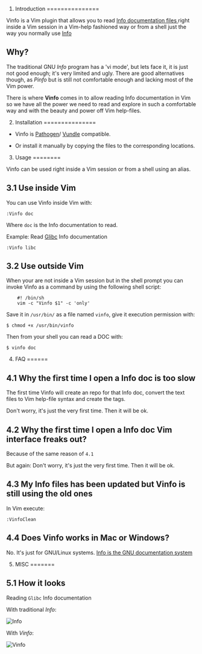 1. Introduction
===============

Vinfo is a Vim plugin that allows you to read
[ Info documentation files ]( http://www.gnu.org/software/texinfo/ ) right inside a
Vim session in a Vim-help fashioned way or from a shell just the way you normally use
[ Info ]( http://www.gnu.org/software/texinfo/manual/info/info.html#Top )


Why?
----

The traditional GNU *Info* program has a 'vi mode', but lets face it, it is just
not good enough; it's very limited and ugly. There are good alternatives though,
as *Pinfo* but is still not comfortable enough and lacking most of the Vim power.

There is where **Vinfo** comes in to allow reading Info documentation in Vim
so we have all the power we need to read and explore in such a comfortable way
and with the beauty and power off Vim help-files.



2. Installation
===============

- Vinfo is [Pathogen](https://github.com/tpope/vim-pathogen)/
[Vundle](https://github.com/gmarik/Vundle.vim) compatible.

- Or install it manually by copying the files to the corresponding locations.



3. Usage
========

Vinfo can be used right inside a Vim session or from a shell using an alias.


3.1 Use inside Vim
------------------

You can use Vinfo inside Vim with:

    :Vinfo doc

Where `doc` is the Info documentation to read.

Example:
Read [Glibc](http://www.gnu.org/software/libc/) Info documentation

    :Vinfo libc



3.2 Use outside Vim
-------------------

When your are not inside a Vim session but in the shell prompt you can invoke
Vinfo as a command by using the following shell script:

        #! /bin/sh
        vim -c "Vinfo $1" -c 'only'

Save it in `/usr/bin/` as a file named `vinfo`, give it execution
permission with:

    $ chmod +x /usr/bin/vinfo

Then from your shell you can read a DOC with:

    $ vinfo doc



4. FAQ
======

4.1 Why the first time I open a Info doc is too slow
----------------------------------------------------

The first time Vinfo will create an repo for that Info doc, convert the text
files to Vim help-file syntax and create the tags.

Don't worry, it's just the very first time. Then it will be ok.


4.2 Why the first time I open a Info doc Vim interface freaks out?
------------------------------------------------------------------

Because of the same reason of `4.1`

But again: Don't worry, it's just the very first time. Then it will be ok.


4.3 My Info files has been updated but Vinfo is still using the old ones
------------------------------------------------------------------------

In Vim execute:

    :VinfoClean


4.4 Does Vinfo works in Mac or Windows?
---------------------------------------

No. It's just for GNU/Linux systems.
[Info is the GNU documentation system](http://www.gnu.org/software/texinfo/manual/info/info.html)



5. MISC
=======

5.1 How it looks
----------------

Reading `Glibc` Info documentation


With traditional *Info*:

![Info](http://i.imgur.com/tDvvj6r.png)


With *Vinfo*:

![Vinfo](http://i.imgur.com/eJCf9K2.png)
